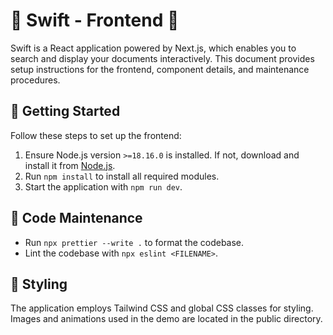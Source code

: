 # 🎨 Swift - Frontend 🎨

Swift is a React application powered by Next.js, which enables you to search and display your documents interactively. This document provides setup instructions for the frontend, component details, and maintenance procedures.

## 🚀 Getting Started

Follow these steps to set up the frontend:

1. Ensure Node.js version `>=18.16.0` is installed. If not, download and install it from [Node.js](https://nodejs.org/).
2. Run `npm install` to install all required modules.
4. Start the application with `npm run dev`.

## 🔗 Code Maintenance

-   Run `npx prettier --write .` to format the codebase.
-   Lint the codebase with `npx eslint <FILENAME>`.

## 🎨 Styling

The application employs Tailwind CSS and global CSS classes for styling. Images and animations used in the demo are located in the public directory.